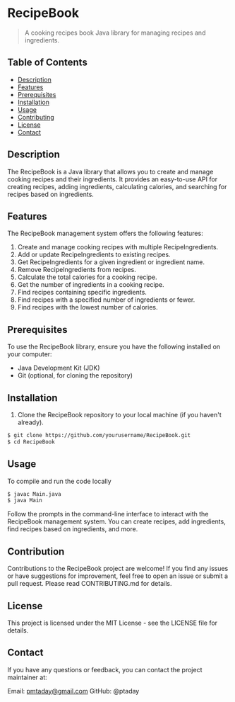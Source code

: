 # RecipeBook

> A cooking recipes book Java library for managing recipes and ingredients.

## Table of Contents

- [Description](#description)
- [Features](#features)
- [Prerequisites](#prerequisites)
- [Installation](#installation)
- [Usage](#usage)
- [Contributing](#contributing)
- [License](#license)
- [Contact](#contact)

## Description

The RecipeBook is a Java library that allows you to create and manage cooking recipes and their ingredients. It provides an easy-to-use API for creating recipes, adding ingredients, calculating calories, and searching for recipes based on ingredients.

## Features

The RecipeBook management system offers the following features:

1. Create and manage cooking recipes with multiple RecipeIngredients.
2. Add or update RecipeIngredients to existing recipes.
3. Get RecipeIngredients for a given ingredient or ingredient name.
4. Remove RecipeIngredients from recipes.
5. Calculate the total calories for a cooking recipe.
6. Get the number of ingredients in a cooking recipe.
7. Find recipes containing specific ingredients.
8. Find recipes with a specified number of ingredients or fewer.
9. Find recipes with the lowest number of calories.

## Prerequisites

To use the RecipeBook library, ensure you have the following installed on your computer:

- Java Development Kit (JDK)
- Git (optional, for cloning the repository)

## Installation

1. Clone the RecipeBook repository to your local machine (if you haven't already).

```bash
$ git clone https://github.com/yourusername/RecipeBook.git
$ cd RecipeBook
```
## Usage
 
 To compile and run the code locally

```bash
$ javac Main.java 
$ java Main
```
Follow the prompts in the command-line interface to interact with the RecipeBook management system. You can create recipes, add ingredients, find recipes based on ingredients, and more.

## Contribution

Contributions to the RecipeBook project are welcome! If you find any issues or have suggestions for improvement, feel free to open an issue or submit a pull request. Please read CONTRIBUTING.md for details.

## License
This project is licensed under the MIT License - see the LICENSE file for details.

## Contact
If you have any questions or feedback, you can contact the project maintainer at:

Email: pmtaday@gmail.com
GitHub: @ptaday

